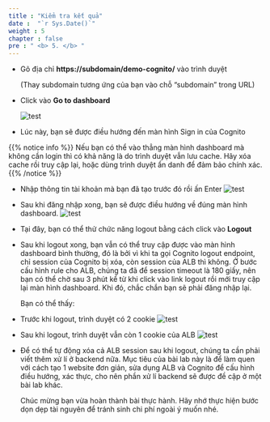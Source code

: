 ```yaml
---
title : "Kiểm tra kết quả"
date :  "`r Sys.Date()`" 
weight : 5 
chapter : false
pre : " <b> 5. </b> "
---
```

- Gõ địa chỉ **https://subdomain/demo-cognito/** vào trình duyệt

    (Thay subdomain tương ứng của bạn vào chỗ “subdomain” trong URL)

- Click vào **Go to dashboard**

    ![test](/images/5.test/001-index.png)

- Lúc này, bạn sẽ được điều hướng đến màn hình Sign in của Cognito

{{% notice info %}}
Nếu bạn có thể vào thẳng màn hình dashboard mà không cần login thì có khả năng là do trình duyệt vẫn lưu cache. Hãy xóa cache rồi truy cập lại, hoặc dùng trình duyệt ẩn danh để đảm bảo chính xác.
{{% /notice %}}

- Nhập thông tin tài khoản mà bạn đã tạo trước đó rồi ấn Enter
![test](/images/5.test/002-login.png)
- Sau khi đăng nhập xong, bạn sẽ được điều hướng về đúng màn hình dashboard.
![test](/images/5.test/003-dashboard.png)
- Tại đây, bạn có thể thử chức năng logout bằng cách click vào **Logout**
- Sau khi logout xong, bạn vẫn có thể truy cập được vào màn hình dashboard bình thường, đó là bởi vì khi ta gọi Cognito logout endpoint, chỉ session của Cognito bị xóa, còn session của ALB thì không. Ở bước cấu hình rule cho ALB, chúng ta đã để session timeout là 180 giấy, nên bạn có thể chờ sau 3 phút kể từ khi click vào link logout rồi mới truy cập lại màn hình dashboard. Khi đó, chắc chắn bạn sẽ phải đăng nhập lại.

    Bạn có thể thấy:
- Trước khi logout, trình duyệt có 2 cookie
![test](/images/5.test/004-beforelogout.png)
- Sau khi logout, trình duyệt vẫn còn 1 cookie của ALB
![test](/images/5.test/005-afterlogout.png)
- Để có thể tự động xóa cả ALB session sau khi logout, chúng ta cần phải viết thêm xử lí ở backend nữa. Mục tiêu của bài lab này là để làm quen với cách tạo 1 website đơn giản, sửa dụng ALB và Cognito để cấu hình điều hướng, xác thực, cho nên phần xử lí backend sẽ được đề cập ở một bài lab khác.

    Chúc mừng bạn vừa hoàn thành bài thực hành. Hãy nhớ thực hiện bước dọn dẹp tài nguyên để tránh sinh chi phí ngoài ý muốn nhé.